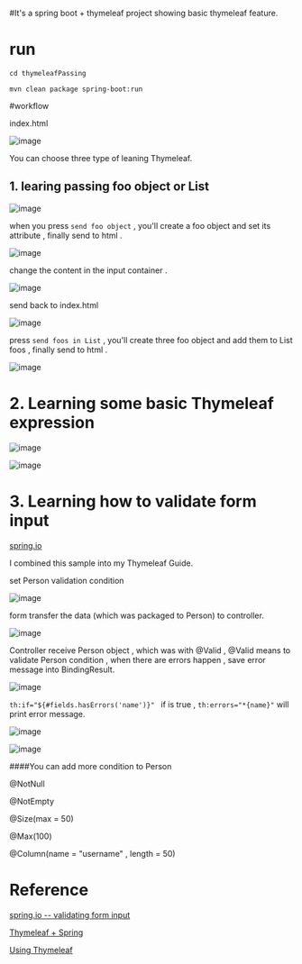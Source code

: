 #It's a spring boot + thymeleaf project showing basic thymeleaf feature.


# run

`cd thymeleafPassing`


`mvn clean package spring-boot:run`

#workflow

index.html

![image](https://dl.dropboxusercontent.com/u/47510080/markdown/spring/thymeleaf2/7.png)

You can choose three type of leaning Thymeleaf.





## 1. learing passing foo object or List<foo>


![image](https://dl.dropboxusercontent.com/u/47510080/markdown/spring/thymeleaf/28.png)

when you press `send foo object` , you'll create a foo object and set its attribute , finally send to html .

![image](https://dl.dropboxusercontent.com/u/47510080/markdown/spring/thymeleaf/29.png)

change the content in the input container .

![image](https://dl.dropboxusercontent.com/u/47510080/markdown/spring/thymeleaf/30.png)

send back to index.html

![image](https://dl.dropboxusercontent.com/u/47510080/markdown/spring/thymeleaf/31.png)

press  `send foos in List` , you'll create three foo object and add them to List<Foo> foos , finally send to html .

![image](https://dl.dropboxusercontent.com/u/47510080/markdown/spring/thymeleaf/32.png)


# 2. Learning some basic Thymeleaf expression


![image](https://dl.dropboxusercontent.com/u/47510080/markdown/spring/thymeleaf2/1.png)

![image](https://dl.dropboxusercontent.com/u/47510080/markdown/spring/thymeleaf2/2.png)



# 3. Learning how to validate form input


[spring.io](http://spring.io/guides/gs/validating-form-input/)

I combined this sample into my Thymeleaf Guide.


set Person validation condition

![image](https://dl.dropboxusercontent.com/u/47510080/markdown/spring/thymeleaf2/3.png)

form transfer the data (which was packaged to Person) to controller. 

![image](https://dl.dropboxusercontent.com/u/47510080/markdown/spring/thymeleaf2/5.png)

Controller receive Person object , which was with @Valid , @Valid means to validate  Person condition , when there are errors happen , save error message into BindingResult.


![image](https://dl.dropboxusercontent.com/u/47510080/markdown/spring/thymeleaf2/4.png)

`th:if="${#fields.hasErrors('name')}" ` if is true , `th:errors="*{name}"` will print error message.


![image](https://dl.dropboxusercontent.com/u/47510080/markdown/spring/thymeleaf2/5.png)

![image](https://dl.dropboxusercontent.com/u/47510080/markdown/spring/thymeleaf2/6.png)



####You can add more condition to Person

@NotNull

@NotEmpty

@Size(max = 50)

@Max(100)

@Column(name = "username" , length = 50)



# Reference

[spring.io -- validating form input](http://spring.io/guides/gs/validating-form-input/)

[Thymeleaf + Spring](http://www.thymeleaf.org/doc/thymeleafspring.html)

[Using Thymeleaf](http://www.thymeleaf.org/doc/usingthymeleaf.html)








